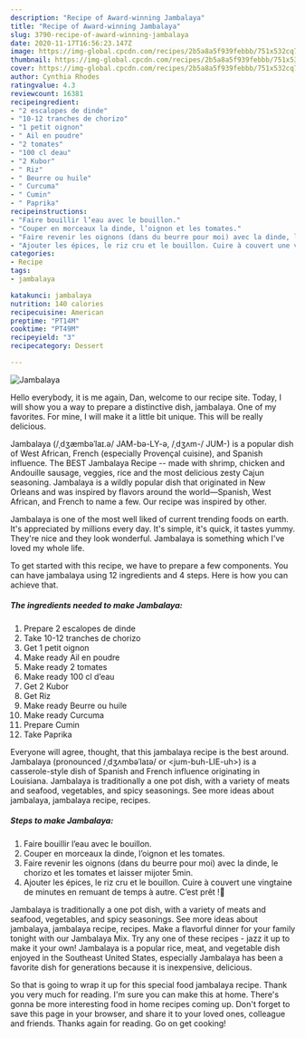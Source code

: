 ```yaml
---
description: "Recipe of Award-winning Jambalaya"
title: "Recipe of Award-winning Jambalaya"
slug: 3790-recipe-of-award-winning-jambalaya
date: 2020-11-17T16:56:23.147Z
image: https://img-global.cpcdn.com/recipes/2b5a8a5f939febbb/751x532cq70/jambalaya-photo-principale-de-la-recette.jpg
thumbnail: https://img-global.cpcdn.com/recipes/2b5a8a5f939febbb/751x532cq70/jambalaya-photo-principale-de-la-recette.jpg
cover: https://img-global.cpcdn.com/recipes/2b5a8a5f939febbb/751x532cq70/jambalaya-photo-principale-de-la-recette.jpg
author: Cynthia Rhodes
ratingvalue: 4.3
reviewcount: 16381
recipeingredient:
- "2 escalopes de dinde"
- "10-12 tranches de chorizo"
- "1 petit oignon"
- " Ail en poudre"
- "2 tomates"
- "100 cl deau"
- "2 Kubor"
- " Riz"
- " Beurre ou huile"
- " Curcuma"
- " Cumin"
- " Paprika"
recipeinstructions:
- "Faire bouillir l’eau avec le bouillon."
- "Couper en morceaux la dinde, l’oignon et les tomates."
- "Faire revenir les oignons (dans du beurre pour moi) avec la dinde, le chorizo et les tomates et laisser mijoter 5min."
- "Ajouter les épices, le riz cru et le bouillon. Cuire à couvert une vingtaine de minutes en remuant de temps à autre. C’est prêt !🤤"
categories:
- Recipe
tags:
- jambalaya

katakunci: jambalaya 
nutrition: 140 calories
recipecuisine: American
preptime: "PT14M"
cooktime: "PT49M"
recipeyield: "3"
recipecategory: Dessert

---
```



![Jambalaya](https://img-global.cpcdn.com/recipes/2b5a8a5f939febbb/751x532cq70/jambalaya-photo-principale-de-la-recette.jpg)

Hello everybody, it is me again, Dan, welcome to our recipe site. Today, I will show you a way to prepare a distinctive dish, jambalaya. One of my favorites. For mine, I will make it a little bit unique. This will be really delicious.

Jambalaya (/ˌdʒæmbəˈlaɪ.ə/ JAM-bə-LY-ə, /ˌdʒʌm-/ JUM-) is a popular dish of West African, French (especially Provençal cuisine), and Spanish influence. The BEST Jambalaya Recipe -- made with shrimp, chicken and Andouille sausage, veggies, rice and the most delicious zesty Cajun seasoning. Jambalaya is a wildly popular dish that originated in New Orleans and was inspired by flavors around the world—Spanish, West African, and French to name a few. Our recipe was inspired by other.

Jambalaya is one of the most well liked of current trending foods on earth. It's appreciated by millions every day. It's simple, it's quick, it tastes yummy. They're nice and they look wonderful. Jambalaya is something which I've loved my whole life.


To get started with this recipe, we have to prepare a few components. You can have jambalaya using 12 ingredients and 4 steps. Here is how you can achieve that.

<!--inarticleads1-->

##### The ingredients needed to make Jambalaya:

1. Prepare 2 escalopes de dinde
1. Take 10-12 tranches de chorizo
1. Get 1 petit oignon
1. Make ready  Ail en poudre
1. Make ready 2 tomates
1. Make ready 100 cl d’eau
1. Get 2 Kubor
1. Get  Riz
1. Make ready  Beurre ou huile
1. Make ready  Curcuma
1. Prepare  Cumin
1. Take  Paprika


Everyone will agree, thought, that this jambalaya recipe is the best around. Jambalaya (pronounced /ˌdʒʌmbəˈlaɪə/ or &lt;jum-buh-LIE-uh&gt;) is a casserole-style dish of Spanish and French influence originating in Louisiana. Jambalaya is traditionally a one pot dish, with a variety of meats and seafood, vegetables, and spicy seasonings. See more ideas about jambalaya, jambalaya recipe, recipes. 

<!--inarticleads2-->

##### Steps to make Jambalaya:

1. Faire bouillir l’eau avec le bouillon.
1. Couper en morceaux la dinde, l’oignon et les tomates.
1. Faire revenir les oignons (dans du beurre pour moi) avec la dinde, le chorizo et les tomates et laisser mijoter 5min.
1. Ajouter les épices, le riz cru et le bouillon. Cuire à couvert une vingtaine de minutes en remuant de temps à autre. C’est prêt !🤤


Jambalaya is traditionally a one pot dish, with a variety of meats and seafood, vegetables, and spicy seasonings. See more ideas about jambalaya, jambalaya recipe, recipes. Make a flavorful dinner for your family tonight with our Jambalaya Mix. Try any one of these recipes - jazz it up to make it your own! Jambalaya is a popular rice, meat, and vegetable dish enjoyed in the Southeast United States, especially Jambalaya has been a favorite dish for generations because it is inexpensive, delicious. 

So that is going to wrap it up for this special food jambalaya recipe. Thank you very much for reading. I'm sure you can make this at home. There's gonna be more interesting food in home recipes coming up. Don't forget to save this page in your browser, and share it to your loved ones, colleague and friends. Thanks again for reading. Go on get cooking!
